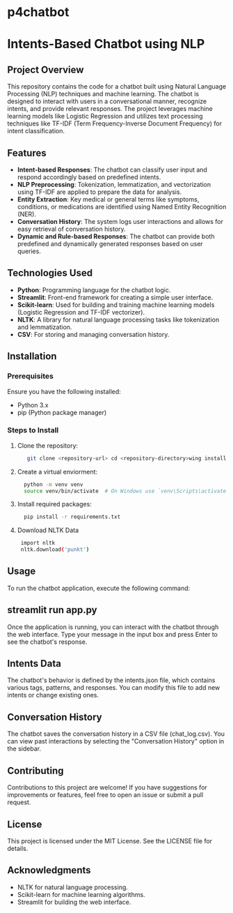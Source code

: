 # p4chatbot
# **Intents-Based Chatbot using NLP**

## **Project Overview**

This repository contains the code for a chatbot built using Natural Language Processing (NLP) techniques and machine learning. The chatbot is designed to interact with users in a conversational manner, recognize intents, and provide relevant responses. The project leverages machine learning models like Logistic Regression and utilizes text processing techniques like TF-IDF (Term Frequency-Inverse Document Frequency) for intent classification.

## **Features**

- **Intent-based Responses**: The chatbot can classify user input and respond accordingly based on predefined intents.
- **NLP Preprocessing**: Tokenization, lemmatization, and vectorization using TF-IDF are applied to prepare the data for analysis.
- **Entity Extraction**: Key medical or general terms like symptoms, conditions, or medications are identified using Named Entity Recognition (NER).
- **Conversation History**: The system logs user interactions and allows for easy retrieval of conversation history.
- **Dynamic and Rule-based Responses**: The chatbot can provide both predefined and dynamically generated responses based on user queries.
  
## **Technologies Used**

- **Python**: Programming language for the chatbot logic.
- **Streamlit**: Front-end framework for creating a simple user interface.
- **Scikit-learn**: Used for building and training machine learning models (Logistic Regression and TF-IDF vectorizer).
- **NLTK**: A library for natural language processing tasks like tokenization and lemmatization.
- **CSV**: For storing and managing conversation history.
  
## **Installation**

### Prerequisites

Ensure you have the following installed:
- Python 3.x
- pip (Python package manager)

### Steps to Install

1. Clone the repository:
   ```bash
      git clone <repository-url> cd <repository-directory>wing installed:
2. Create a virtual enviorment:
   ```bash
     python -m venv venv
     source venv/bin/activate  # On Windows use `venv\Scripts\activate`
3. Install required packages:
   ```bash
     pip install -r requirements.txt
4. Download NLTK Data
   ```bash
    import nltk
    nltk.download('punkt')

## **Usage**
To run the chatbot application, execute the following command:

## **streamlit run app.py**
Once the application is running, you can interact with the chatbot through the web interface. Type your message in the input box and press Enter to see the chatbot's response.

## **Intents Data**
The chatbot's behavior is defined by the intents.json file, which contains various tags, patterns, and responses. You can modify this file to add new intents or change existing ones.

## **Conversation History**
The chatbot saves the conversation history in a CSV file (chat_log.csv). You can view past interactions by selecting the "Conversation History" option in the sidebar.

## **Contributing**
Contributions to this project are welcome! If you have suggestions for improvements or features, feel free to open an issue or submit a pull request.

## **License**
This project is licensed under the MIT License. See the LICENSE file for details.

## **Acknowledgments**
- NLTK for natural language processing.
- Scikit-learn for machine learning algorithms.
- Streamlit for building the web interface.
